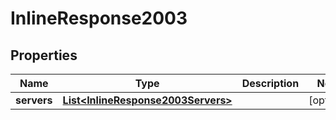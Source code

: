 
# InlineResponse2003

## Properties
Name | Type | Description | Notes
------------ | ------------- | ------------- | -------------
**servers** | [**List&lt;InlineResponse2003Servers&gt;**](InlineResponse2003Servers.md) |  |  [optional]




